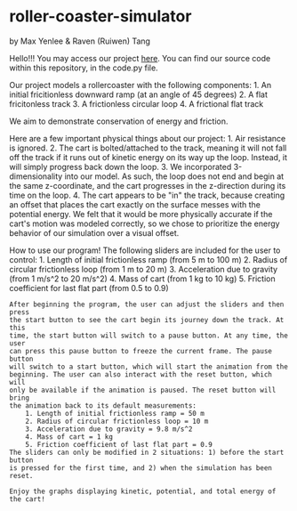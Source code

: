 # roller-coaster-simulator
by Max Yenlee & Raven (Ruiwen) Tang

Hello!!! You may access our project [here]([url](https://glowscript.org/#/user/mavenphysics/folder/MyPrograms/program/FinalProject)). You can find our source code within this repository, in the code.py file.

Our project models a rollercoaster with the following components:
    1. An initial fricitionless downward ramp (at an angle of 45 degrees)
    2. A flat fricitonless track
    3. A frictionless circular loop
    4. A frictional flat track
    
We aim to demonstrate conservation of energy and friction.

Here are a few important physical things about our project:
    1. Air resistance is ignored.
    2. The cart is bolted/attached to the track, meaning it will not fall off 
        the track if it runs out of kinetic energy on its way up the loop. 
        Instead, it will simply progress back down the loop.
    3. We incorporated 3-dimensionality into our model. As such, the loop does 
        not end and begin at the same z-coordinate, and the cart progresses in 
        the z-direction during its time on the loop.
    4. The cart appears to be "in" the track, because creating an offset that 
        places the cart exactly on the surface messes with the potential energy. 
        We felt that it would be more physically accurate if the cart's motion 
        was modeled correctly, so we chose to prioritize the energy behavior of 
        our simulation over a visual offset.

How to use our program!
    The following sliders are included for the user to control:
        1. Length of initial frictionless ramp (from 5 m to 100 m)
        2. Radius of circular frictionless loop (from 1 m to 20 m)
        3. Acceleration due to gravity (from 1 m/s^2 to 20 m/s^2)
        4. Mass of cart (from 1 kg to 10 kg)
        5. Friction coefficient for last flat part (from 0.5 to 0.9)

    After beginning the program, the user can adjust the sliders and then press 
    the start button to see the cart begin its journey down the track. At this
    time, the start button will switch to a pause button. At any time, the user 
    can press this pause button to freeze the current frame. The pause button 
    will switch to a start button, which will start the animation from the 
    beginning. The user can also interact with the reset button, which will 
    only be available if the animation is paused. The reset button will bring
    the animation back to its default measurements:
        1. Length of initial frictionless ramp = 50 m
        2. Radius of circular frictionless loop = 10 m
        3. Acceleration due to gravity = 9.8 m/s^2
        4. Mass of cart = 1 kg
        5. Friction coefficient of last flat part = 0.9
    The sliders can only be modified in 2 situations: 1) before the start button 
    is pressed for the first time, and 2) when the simulation has been reset.
    
    Enjoy the graphs displaying kinetic, potential, and total energy of the cart!
